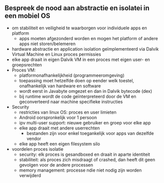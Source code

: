 
## Bespreek de nood aan abstractie en isolatei in een mobiel OS

* om stabiliteit en veiligheid te waarborgen voor individuele apps en platform
    * apps moeten afgezonderd worden en mogen het platform of andere apps niet storen/belemeren
* hardware abstractie en application isolation geïmplementeerd via Dalvik Virtual Machine en Linux proces permissies
* elke app draait in eigen Dalvik VM in een proces met eigen user- en groepsrechten
* Proces VM:
    * platformonafhankelijkheid (programmeeromgeving)
    * toepassing moet hetzelfde doen op eender welk toestel, onafhankelijk van hardware en software
    * wordt eerst in Javabyte omgezet en dan in Dalvik bytecode (dex)
    * bij runtime wordt de code geïnterpreteerd door de VM en geconverteerd naar machine specifieke instructies
* Security
    * restricties van linux OS: proces en user limieten
    * Android oorspronkelijk voor 1 persoon
    * ipv multi-user support: nieuwe gebruiker en groep voor elke app
    * elke app draait met andere userrechten 
        * bestanden zijn voor enkel toegankelijk voor apps van dezelfde vendor
    * elke app heeft een eigen filesystem silo
* voordelen proces isolatie
    * security: elk proces is gesandboxed en draait in aparte identiteit
    * stabiliteit: als proces zich misdraagt of crashed, dan heeft dit geen gevolgen voor de andere processen
    * memory management: processe ndie niet nodig zijn worden verwijderd
